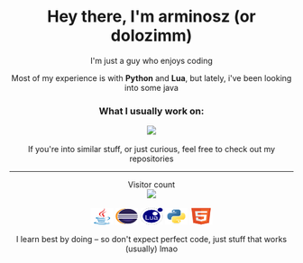 <div align="center">
  <h1>Hey there, I'm arminosz (or dolozimm)</h1>
</div>

<div align="center">
  I'm just a guy who enjoys coding

  Most of my experience is with <strong>Python</strong> and <strong>Lua</strong>, but lately, i've been looking into some java
  
  <h3>What I usually work on:</h3>
<div align="center">
  <a href="https://github.com/arminosz">
    <img src="https://github-readme-stats.vercel.app/api/top-langs/?username=arminosz&layout=donut&theme=dark"/>
  </a>
</div>

  If you're into similar stuff, or just curious, feel free to check out my repositories
</div>

<hr>
<p align="center">
  Visitor count<br>
  <img src="https://profile-counter.glitch.me/_arminosz/count.svg" />
</p>
<div align="center" style="display: inline_block">
  <img align="center" alt="Java" height="30" width="40" src="https://raw.githubusercontent.com/devicons/devicon/master/icons/java/java-original.svg">
  <img align="center" alt="Eclipse" height="30" width="40" src="https://raw.githubusercontent.com/devicons/devicon/master/icons/eclipse/eclipse-original.svg">
  <img align="center" alt="Lua" height="30" width="40" src="https://raw.githubusercontent.com/devicons/devicon/master/icons/lua/lua-original.svg">
  <img align="center" alt="Python" height="30" width="40" src="https://raw.githubusercontent.com/devicons/devicon/master/icons/python/python-original.svg">
  <img align="center" alt="HTML" height="30" width="40" src="https://raw.githubusercontent.com/devicons/devicon/master/icons/html5/html5-original.svg">
</div>

<br>

<div align="center">
  I learn best by doing – so don't expect perfect code, just stuff that works (usually) lmao
</div>

